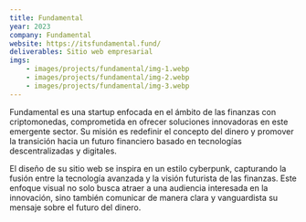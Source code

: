 ```yaml
---
title: Fundamental
year: 2023
company: Fundamental
website: https://itsfundamental.fund/
deliverables: Sitio web empresarial
imgs:
    - images/projects/fundamental/img-1.webp
    - images/projects/fundamental/img-2.webp
    - images/projects/fundamental/img-3.webp
---
```


Fundamental es una startup enfocada en el ámbito de las finanzas con criptomonedas, comprometida en ofrecer soluciones innovadoras en este emergente sector. Su misión es redefinir el concepto del dinero y promover la transición hacia un futuro financiero basado en tecnologías descentralizadas y digitales.

El diseño de su sitio web se inspira en un estilo cyberpunk, capturando la fusión entre la tecnología avanzada y la visión futurista de las finanzas. Este enfoque visual no solo busca atraer a una audiencia interesada en la innovación, sino también comunicar de manera clara y vanguardista su mensaje sobre el futuro del dinero.
